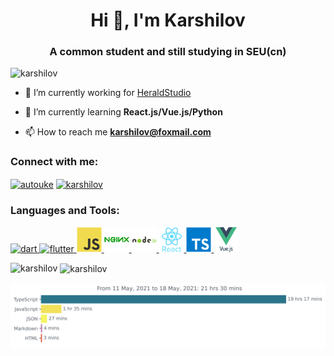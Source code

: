 <h1 align="center">Hi 👋, I'm Karshilov</h1>
<h3 align="center">A common student and still studying in SEU(cn)</h3>

<p align="left"> <img src="https://komarev.com/ghpvc/?username=karshilov&label=Profile%20views&color=0e75b6&style=flat" alt="karshilov" /> </p>

- 🔭 I’m currently working for [HeraldStudio](https://github.com/HeraldStudio)

- 🌱 I’m currently learning **React.js/Vue.js/Python**

- 📫 How to reach me **karshilov@foxmail.com**

<h3 align="left">Connect with me:</h3>
<p align="left">
<a href="https://codeforces.com/profile/autouke" target="blank"><img align="center" src="https://cdn.jsdelivr.net/npm/simple-icons@3.0.1/icons/codeforces.svg" alt="autouke" height="30" width="40" /></a>
<a href="https://leetcode-cn.com/u/karshilov/" target="blank"><img align="center" src="https://cdn.jsdelivr.net/npm/simple-icons@3.0.1/icons/leetcode.svg" alt="karshilov" height="30" width="40" /></a>
</p>

<h3 align="left">Languages and Tools:</h3>
<p align="left"> <a href="https://dart.dev" target="_blank"> <img src="https://www.vectorlogo.zone/logos/dartlang/dartlang-icon.svg" alt="dart" width="40" height="40"/> </a> <a href="https://flutter.dev" target="_blank"> <img src="https://www.vectorlogo.zone/logos/flutterio/flutterio-icon.svg" alt="flutter" width="40" height="40"/> </a> <a href="https://developer.mozilla.org/en-US/docs/Web/JavaScript" target="_blank"> <img src="https://raw.githubusercontent.com/devicons/devicon/master/icons/javascript/javascript-original.svg" alt="javascript" width="40" height="40"/> </a> <a href="https://www.nginx.com" target="_blank"> <img src="https://raw.githubusercontent.com/devicons/devicon/master/icons/nginx/nginx-original.svg" alt="nginx" width="40" height="40"/> </a> <a href="https://nodejs.org" target="_blank"> <img src="https://raw.githubusercontent.com/devicons/devicon/master/icons/nodejs/nodejs-original-wordmark.svg" alt="nodejs" width="40" height="40"/> </a> <a href="https://reactjs.org/" target="_blank"> <img src="https://raw.githubusercontent.com/devicons/devicon/master/icons/react/react-original-wordmark.svg" alt="react" width="40" height="40"/> </a> <a href="https://www.typescriptlang.org/" target="_blank"> <img src="https://raw.githubusercontent.com/devicons/devicon/master/icons/typescript/typescript-original.svg" alt="typescript" width="40" height="40"/> </a> <a href="https://vuejs.org/" target="_blank"> <img src="https://raw.githubusercontent.com/devicons/devicon/master/icons/vuejs/vuejs-original-wordmark.svg" alt="vuejs" width="40" height="40"/> </a> </p>

<p><img align="left" src="https://github-readme-stats.vercel.app/api/top-langs?username=karshilov&show_icons=true&locale=en&layout=compact" alt="karshilov" /></p>

<p>&nbsp;<img align="center" src="https://github-readme-stats.vercel.app/api?username=karshilov&show_icons=true&locale=en" alt="karshilov" /></p>

<img src="https://github.com/Karshilov/Karshilov/blob/master/images/stat.svg" alt="Alternative Text"/>
